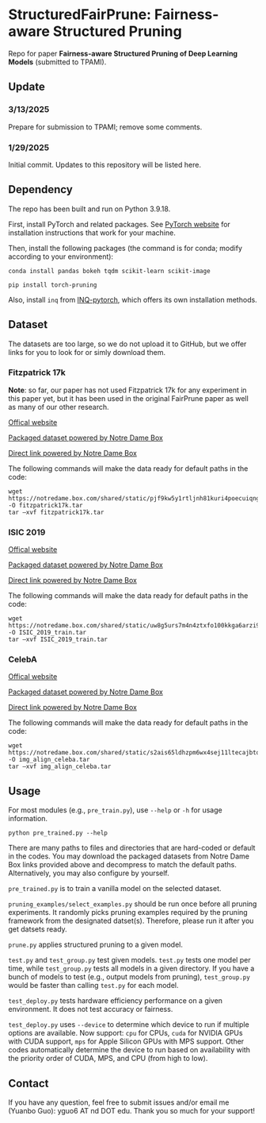 # StructuredFairPrune: Fairness-aware Structured Pruning

Repo for paper **Fairness-aware Structured Pruning of Deep Learning Models** (submitted to TPAMI).

## Update

### 3/13/2025

Prepare for submission to TPAMI; remove some comments.

### 1/29/2025

Initial commit.
Updates to this repository will be listed here.

## Dependency

The repo has been built and run on Python 3.9.18.

First, install PyTorch and related packages. See [PyTorch website](https://pytorch.org/) for installation instructions that work for your machine.

Then, install the following packages (the command is for conda; modify according to your environment):

```
conda install pandas bokeh tqdm scikit-learn scikit-image
```

```
pip install torch-pruning
```

Also, install `inq` from [INQ-pytorch](https://github.com/Mxbonn/INQ-pytorch), which offers its own installation methods.

## Dataset

The datasets are too large, so we do not upload it to GitHub, but we offer links for you to look for or simly download them.

### Fitzpatrick 17k

**Note**: so far, our paper has not used Fitzpatrick 17k for any experiment in this paper yet, but it has been used in the original FairPrune paper as well as many of our other research.

[Offical website](https://github.com/mattgroh/fitzpatrick17k)

[Packaged dataset powered by Notre Dame Box](https://notredame.box.com/s/pjf9kw5y1rtljnh81kuri4poecuiqngf)

[Direct link powered by Notre Dame Box](https://notredame.box.com/shared/static/pjf9kw5y1rtljnh81kuri4poecuiqngf.tar)

The following commands will make the data ready for default paths in the code:

```
wget https://notredame.box.com/shared/static/pjf9kw5y1rtljnh81kuri4poecuiqngf.tar -O fitzpatrick17k.tar
tar –xvf fitzpatrick17k.tar
```

### ISIC 2019

[Offical website](https://challenge.isic-archive.com/landing/2019/)

[Packaged dataset powered by Notre Dame Box](https://notredame.box.com/s/uw8g5urs7m4n4ztxfo100kkga6arzi9k)

[Direct link powered by Notre Dame Box](https://notredame.box.com/shared/static/uw8g5urs7m4n4ztxfo100kkga6arzi9k.tar)

The following commands will make the data ready for default paths in the code:

```
wget https://notredame.box.com/shared/static/uw8g5urs7m4n4ztxfo100kkga6arzi9k.tar -O ISIC_2019_train.tar
tar –xvf ISIC_2019_train.tar
```

### CelebA

[Offical website](https://mmlab.ie.cuhk.edu.hk/projects/CelebA.html)

[Packaged dataset powered by Notre Dame Box](https://notredame.box.com/s/s2ais65ldhzpm6wx4sej11ltecajbtqt)

[Direct link powered by Notre Dame Box](https://notredame.box.com/shared/static/s2ais65ldhzpm6wx4sej11ltecajbtqt.tar)

The following commands will make the data ready for default paths in the code:

```
wget https://notredame.box.com/shared/static/s2ais65ldhzpm6wx4sej11ltecajbtqt.tar -O img_align_celeba.tar
tar –xvf img_align_celeba.tar
```

## Usage

For most modules (e.g., `pre_train.py`), use `--help` or `-h` for usage information.

```
python pre_trained.py --help
```

There are many paths to files and directories that are hard-coded or default in the codes.
You may download the packaged datasets from Notre Dame Box links provided above and decompress to match the default paths.
Alternatively, you may also configure by yourself.

`pre_trained.py` is to train a vanilla model on the selected dataset.

`pruning_examples/select_examples.py` should be run once before all pruning experiments.
It randomly picks pruning examples required by the pruning framework from the designated datset(s).
Therefore, please run it after you get datsets ready.

`prune.py` applies structured pruning to a given model.

`test.py` and `test_group.py` test given models.
`test.py` tests one model per time, while `test_group.py` tests all models in a given directory.
If you have a bunch of models to test (e.g., output models from pruning), `test_group.py` would be faster than calling `test.py` for each model.

`test_deploy.py` tests hardware efficiency performance on a given environment.
It does not test accuracy or fairness.

`test_deploy.py` uses `--device` to determine which device to run if multiple options are available.
Now support: `cpu` for CPUs, `cuda` for NVIDIA GPUs with CUDA support, `mps` for Apple Silicon GPUs with MPS support.
Other codes automatically determine the device to run based on availability with the priority order of CUDA, MPS, and CPU (from high to low).

## Contact

If you have any question, feel free to submit issues and/or email me (Yuanbo Guo): yguo6 AT nd DOT edu.
Thank you so much for your support!
